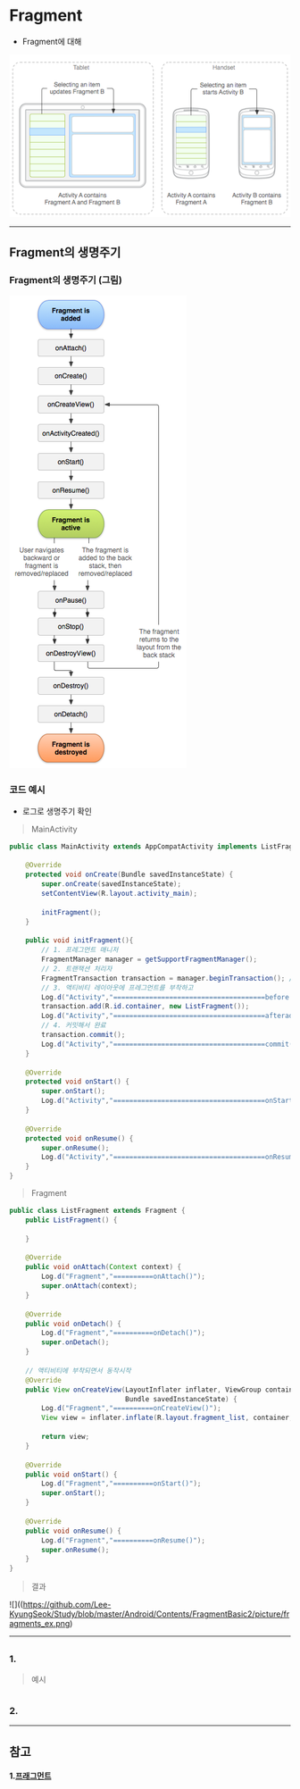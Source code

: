 # Fragment
  - Fragment에 대해

  ![](https://github.com/Lee-KyungSeok/Study/blob/master/Android/Contents/FragmentBasic2/picture/fragments.png)

---

## Fragment의 생명주기
  ### Fragment의 생명주기 (그림)

  ![](https://github.com/Lee-KyungSeok/Study/blob/master/Android/Contents/FragmentBasic2/picture/fragment_lifecycle.png)

  ### 코드 예시
  - 로그로 생명주기 확인

  >  MainActivity

  ```java
  public class MainActivity extends AppCompatActivity implements ListFragment.Callback {

      @Override
      protected void onCreate(Bundle savedInstanceState) {
          super.onCreate(savedInstanceState);
          setContentView(R.layout.activity_main);

          initFragment();
      }

      public void initFragment(){
          // 1. 프레그먼트 매니저
          FragmentManager manager = getSupportFragmentManager();
          // 2. 트랜잭션 처리자
          FragmentTransaction transaction = manager.beginTransaction(); // 프래크먼트를 처리하기 위한 트랜잭션을 시작
          // 3. 액티비티 레이아웃에 프레그먼트를 부착하고
          Log.d("Activity","======================================before add()");
          transaction.add(R.id.container, new ListFragment());
          Log.d("Activity","======================================afteradd()");
          // 4. 커밋해서 완료
          transaction.commit();
          Log.d("Activity","======================================commit()");
      }

      @Override
      protected void onStart() {
          super.onStart();
          Log.d("Activity","======================================onStart()");
      }

      @Override
      protected void onResume() {
          super.onResume();
          Log.d("Activity","======================================onResume()");
      }
  }
  ```

  >  Fragment

  ```java
  public class ListFragment extends Fragment {
      public ListFragment() {

      }

      @Override
      public void onAttach(Context context) {
          Log.d("Fragment","==========onAttach()");
          super.onAttach(context);
      }

      @Override
      public void onDetach() {
          Log.d("Fragment","==========onDetach()");
          super.onDetach();
      }

      // 액티비티에 부착되면서 동작시작
      @Override
      public View onCreateView(LayoutInflater inflater, ViewGroup container,
                               Bundle savedInstanceState) {
          Log.d("Fragment","==========onCreateView()");
          View view = inflater.inflate(R.layout.fragment_list, container, false);

          return view;
      }

      @Override
      public void onStart() {
          Log.d("Fragment","==========onStart()");
          super.onStart();
      }

      @Override
      public void onResume() {
          Log.d("Fragment","==========onResume()");
          super.onResume();
      }
  }  
  ```

  > 결과

  ![]((https://github.com/Lee-KyungSeok/Study/blob/master/Android/Contents/FragmentBasic2/picture/fragments_ex.png)

---

##

### 1.
> 예시

```xml

```
### 2.

---

## 참고
#### 1.[프래그먼트](https://developer.android.com/guide/components/fragments.html)
